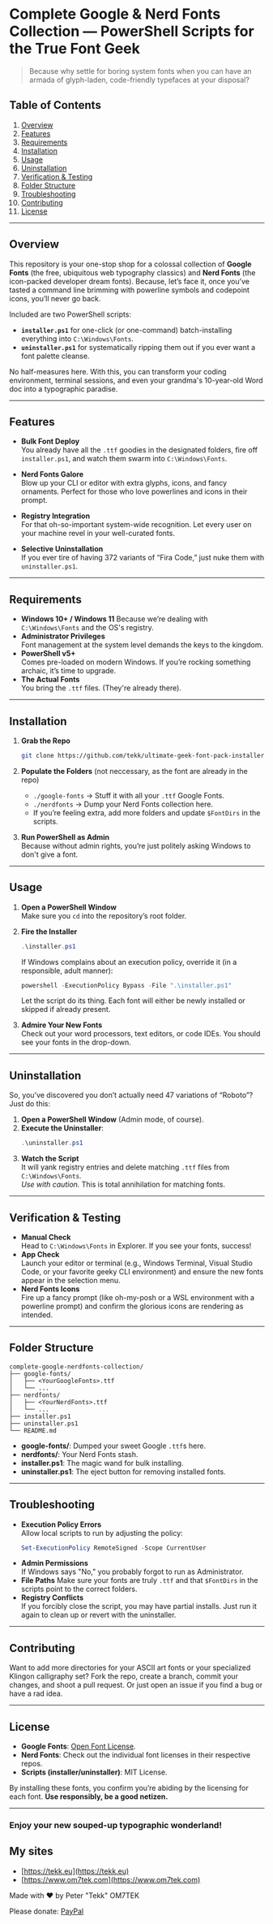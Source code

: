 # Complete Google & Nerd Fonts Collection — PowerShell Scripts for the True Font Geek

> Because why settle for boring system fonts when you can have an armada of glyph-laden, code-friendly typefaces at your disposal?

## Table of Contents

1. [Overview](#overview)
2. [Features](#features)
3. [Requirements](#requirements)
4. [Installation](#installation)
5. [Usage](#usage)
6. [Uninstallation](#uninstallation)
7. [Verification & Testing](#verification--testing)
8. [Folder Structure](#folder-structure)
9. [Troubleshooting](#troubleshooting)
10. [Contributing](#contributing)
11. [License](#license)

---

## Overview

This repository is your one-stop shop for a colossal collection of **Google Fonts** (the free, ubiquitous web typography classics) and **Nerd Fonts** (the icon-packed developer dream fonts). Because, let’s face it, once you’ve tasted a command line brimming with powerline symbols and codepoint icons, you’ll never go back.

Included are two PowerShell scripts:

- **`installer.ps1`** for one-click (or one-command) batch-installing everything into `C:\Windows\Fonts`.
- **`uninstaller.ps1`** for systematically ripping them out if you ever want a font palette cleanse.

No half-measures here. With this, you can transform your coding environment, terminal sessions, and even your grandma's 10-year-old Word doc into a typographic paradise.

---

## Features

- **Bulk Font Deploy**  
  You already have all the `.ttf` goodies in the designated folders, fire off `installer.ps1`, and watch them swarm into `C:\Windows\Fonts`.

- **Nerd Fonts Galore**  
  Blow up your CLI or editor with extra glyphs, icons, and fancy ornaments. Perfect for those who love powerlines and icons in their prompt.

- **Registry Integration**  
  For that oh-so-important system-wide recognition. Let every user on your machine revel in your well-curated fonts.

- **Selective Uninstallation**  
  If you ever tire of having 372 variants of “Fira Code,” just nuke them with `uninstaller.ps1`.

---

## Requirements

- **Windows 10+ / Windows 11** 
  Because we’re dealing with `C:\Windows\Fonts` and the OS's registry.  
- **Administrator Privileges**  
  Font management at the system level demands the keys to the kingdom.  
- **PowerShell v5+**  
  Comes pre-loaded on modern Windows. If you’re rocking something archaic, it’s time to upgrade.  
- **The Actual Fonts**  
  You bring the `.ttf` files. (They're already there).

---

## Installation

1. **Grab the Repo**  
   ```bash
   git clone https://github.com/tekk/ultimate-geek-font-pack-installer.git
   ```

2. **Populate the Folders**  (not neccessary, as the font are already in the repo)
   - `./google-fonts` → Stuff it with all your `.ttf` Google Fonts.  
   - `./nerdfonts` → Dump your Nerd Fonts collection here.  
   - If you’re feeling extra, add more folders and update `$FontDirs` in the scripts.

3. **Run PowerShell as Admin**  
   Because without admin rights, you’re just politely asking Windows to don't give a font.

---

## Usage

1. **Open a PowerShell Window**  
   Make sure you `cd` into the repository’s root folder.

2. **Fire the Installer**  
   ```powershell
   .\installer.ps1
   ```
   If Windows complains about an execution policy, override it (in a responsible, adult manner):
   ```powershell
   powershell -ExecutionPolicy Bypass -File ".\installer.ps1"
   ```
   Let the script do its thing. Each font will either be newly installed or skipped if already present.

3. **Admire Your New Fonts**  
   Check out your word processors, text editors, or code IDEs. You should see your fonts in the drop-down.

---

## Uninstallation

So, you’ve discovered you don’t actually need 47 variations of “Roboto”? Just do this:

1. **Open a PowerShell Window** (Admin mode, of course).
2. **Execute the Uninstaller**:
   ```powershell
   .\uninstaller.ps1
   ```
3. **Watch the Script**  
   It will yank registry entries and delete matching `.ttf` files from `C:\Windows\Fonts`.  
   *Use with caution.* This is total annihilation for matching fonts.

---

## Verification & Testing

- **Manual Check**  
  Head to `C:\Windows\Fonts` in Explorer. If you see your fonts, success!
- **App Check**  
  Launch your editor or terminal (e.g., Windows Terminal, Visual Studio Code, or your favorite geeky CLI environment) and ensure the new fonts appear in the selection menu.
- **Nerd Fonts Icons**  
  Fire up a fancy prompt (like oh-my-posh or a WSL environment with a powerline prompt) and confirm the glorious icons are rendering as intended.

---

## Folder Structure

```
complete-google-nerdfonts-collection/
├── google-fonts/
│   ├── <YourGoogleFonts>.ttf
│   └── ...
├── nerdfonts/
│   ├── <YourNerdFonts>.ttf
│   └── ...
├── installer.ps1
├── uninstaller.ps1
└── README.md
```

- **google-fonts/**: Dumped your sweet Google `.ttf`s here.
- **nerdfonts/**: Your Nerd Fonts stash.
- **installer.ps1**: The magic wand for bulk installing.
- **uninstaller.ps1**: The eject button for removing installed fonts.

---

## Troubleshooting

- **Execution Policy Errors**  
  Allow local scripts to run by adjusting the policy:
  ```powershell
  Set-ExecutionPolicy RemoteSigned -Scope CurrentUser
  ```
- **Admin Permissions**  
  If Windows says "No," you probably forgot to run as Administrator.
- **File Paths**
  Make sure your fonts are truly `.ttf` and that `$FontDirs` in the scripts point to the correct folders.
- **Registry Conflicts**  
  If you forcibly close the script, you may have partial installs. Just run it again to clean up or revert with the uninstaller.

---

## Contributing

Want to add more directories for your ASCII art fonts or your specialized Klingon calligraphy set? Fork the repo, create a branch, commit your changes, and shoot a pull request. Or just open an issue if you find a bug or have a rad idea.

---

## License

- **Google Fonts**: [Open Font License](https://fonts.google.com/attribution).
- **Nerd Fonts**: Check out the individual font licenses in their respective repos.
- **Scripts (installer/uninstaller)**: MIT License.

By installing these fonts, you confirm you’re abiding by the licensing for each font. **Use responsibly, be a good netizen.**

--- 

### Enjoy your new souped-up typographic wonderland!


## My sites

- [https://tekk.eu](https://tekk.eu)
- [https://www.om7tek.com](https://www.om7tek.com)


Made with ❤️ by Peter "Tekk" OM7TEK

Please donate: [PayPal](https://paypal.me/tekkoooo)
